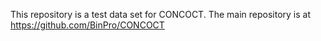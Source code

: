 This repository is a test data set for CONCOCT. The main repository is at
https://github.com/BinPro/CONCOCT
